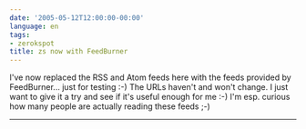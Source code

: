 ```yaml
---
date: '2005-05-12T12:00:00-00:00'
language: en
tags:
- zerokspot
title: zs now with FeedBurner
---
```



I've now replaced the RSS and Atom feeds here with the feeds provided by FeedBurner... just for testing :-) The URLs haven't and won't change. I just want to give it a try and see if it's useful enough for me :-) I'm esp. curious how many people are actually reading these feeds ;-)

-------------------------------

